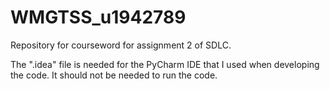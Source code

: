 # WMGTSS_u1942789
Repository for courseword for assignment 2 of SDLC.

The ".idea" file is needed for the PyCharm IDE that I used when developing the code. It should not be needed to run the code.
